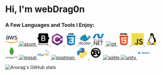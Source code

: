 <h1 align="left">Hi, I'm webDrag0n</h1>
<!-- <h3 align="left">I build and support, easy to use, beautiful technology. <strong>Virtual Reality, Game Dev Tools, Web & Blockchain</strong></h3>
<p>I have over 20 years of combined web & game development, management and software engineering experience with a focus on easy to use technology and content management systems. This led to my focus on the C# Microsoft .Net ecosystem, Rust and Javascript!</p>

<p> I like to work in small fast paced team management, start-ups, saas culture, and developer relations. I've held positions all the way from junior front-end developer to senior backend developer, team lead, and CTO.</p>

<p> Oh, I also have two medical degrees (Doctor of Traditional Chinese Medicine and Masters of Medicine), love VR and have more pets than any reasonable person should have.</p>

<h3 align="left">What I am Doing Now:</h3>

<p>Currently, I am creating Unity Fitness VR SDKs with C#, .Net, Websockets, AWS serverless, and NoSQL with the <a href="https://vrhealth.institute/">VR Health Institute</a>.</p>
<p>When I am not doing that, I am working on Solidity for Ethereum blockchain and Rust for Substrate Blockchain (Polkadot). I believe that Web3 will play a big part of the future.</p>

- 👯 I make <a href="https://www.youtube.com/channel/UCbUclLalUhrb-ryHdDZy6sw">developer tutorials</a>

- 👨‍💻 Have a small <a href="https://www.vanderwal.com"> sample portfolio</a>

- 📝 And regularly <a href="https://vanderwal.hashnode.dev/">write articles on Hashnode</a>

<p>&nbsp;</p>

<h3 align="left">Social Media</h3>
<p align="left">
<a href="https://twitter.com/thevanderwal" target="blank"><img align="center" src="https://raw.githubusercontent.com/rahuldkjain/github-profile-readme-generator/master/src/images/icons/Social/twitter.svg" alt="thevanderwal" height="30" width="40" /></a>
<a href="https://linkedin.com/in/eric-vander-wal" target="blank"><img align="center" src="https://raw.githubusercontent.com/rahuldkjain/github-profile-readme-generator/master/src/images/icons/Social/linked-in-alt.svg" alt="eric-vander-wal" height="30" width="40" /></a>
<a href="https://www.youtube.com/c/ucbucllaluhrb-ryhddzy6sw" target="blank"><img align="center" src="https://raw.githubusercontent.com/rahuldkjain/github-profile-readme-generator/master/src/images/icons/Social/youtube.svg" alt="ucbucllaluhrb-ryhddzy6sw" height="30" width="40" /></a>
<a href="/https://vanderwal.hashnode.dev/rss.xml" target="blank"><img align="center" src="https://raw.githubusercontent.com/rahuldkjain/github-profile-readme-generator/master/src/images/icons/Social/rss.svg" alt="https://vanderwal.hashnode.dev/rss.xml" height="30" width="40" /></a>
</p> -->

<h3 align="left">A Few Languages and Tools I Enjoy:</h3>
<p align="left"> <a href="https://aws.amazon.com" target="_blank"> <img src="https://raw.githubusercontent.com/devicons/devicon/master/icons/amazonwebservices/amazonwebservices-original-wordmark.svg" alt="aws" width="40" height="40"/> </a> <a href="https://azure.microsoft.com/en-in/" target="_blank"> <img src="https://www.vectorlogo.zone/logos/microsoft_azure/microsoft_azure-icon.svg" alt="azure" width="40" height="40"/> </a> <a href="https://getbootstrap.com" target="_blank"> <img src="https://raw.githubusercontent.com/devicons/devicon/master/icons/bootstrap/bootstrap-plain-wordmark.svg" alt="bootstrap" width="40" height="40"/> </a> <a href="https://www.w3schools.com/cs/" target="_blank"> <img src="https://raw.githubusercontent.com/devicons/devicon/master/icons/csharp/csharp-original.svg" alt="csharp" width="40" height="40"/> </a> <a href="https://www.w3schools.com/css/" target="_blank"> <img src="https://raw.githubusercontent.com/devicons/devicon/master/icons/css3/css3-original-wordmark.svg" alt="css3" width="40" height="40"/> </a> <a href="https://www.docker.com/" target="_blank"> <img src="https://raw.githubusercontent.com/devicons/devicon/master/icons/docker/docker-original-wordmark.svg" alt="docker" width="40" height="40"/> </a> <a href="https://dotnet.microsoft.com/" target="_blank"> <img src="https://raw.githubusercontent.com/devicons/devicon/master/icons/dot-net/dot-net-original-wordmark.svg" alt="dotnet" width="40" height="40"/> </a> <a href="https://git-scm.com/" target="_blank"> <img src="https://www.vectorlogo.zone/logos/git-scm/git-scm-icon.svg" alt="git" width="40" height="40"/> </a> <a href="https://www.w3.org/html/" target="_blank"> <img src="https://raw.githubusercontent.com/devicons/devicon/master/icons/html5/html5-original-wordmark.svg" alt="html5" width="40" height="40"/> </a> <a href="https://developer.mozilla.org/en-US/docs/Web/JavaScript" target="_blank"> <img src="https://raw.githubusercontent.com/devicons/devicon/master/icons/javascript/javascript-original.svg" alt="javascript" width="40" height="40"/> </a> <a href="https://www.linux.org/" target="_blank"> <img src="https://raw.githubusercontent.com/devicons/devicon/master/icons/linux/linux-original.svg" alt="linux" width="40" height="40"/> </a> <a href="https://www.mongodb.com/" target="_blank"> <img src="https://raw.githubusercontent.com/devicons/devicon/master/icons/mongodb/mongodb-original-wordmark.svg" alt="mongodb" width="40" height="40"/> </a> <a href="https://www.microsoft.com/en-us/sql-server" target="_blank"> <img src="https://www.svgrepo.com/show/303229/microsoft-sql-server-logo.svg" alt="mssql" width="40" height="40"/> </a> <a href="https://www.mysql.com/" target="_blank"> <img src="https://raw.githubusercontent.com/devicons/devicon/master/icons/mysql/mysql-original-wordmark.svg" alt="mysql" width="40" height="40"/> </a> <a href="https://postman.com" target="_blank"> <img src="https://www.vectorlogo.zone/logos/getpostman/getpostman-icon.svg" alt="postman" width="40" height="40"/> </a> <a href="https://www.python.org" target="_blank"> <img src="https://raw.githubusercontent.com/devicons/devicon/master/icons/python/python-original.svg" alt="python" width="40" height="40"/> </a> <a href="https://www.rust-lang.org" target="_blank"> <img src="https://raw.githubusercontent.com/devicons/devicon/master/icons/rust/rust-plain.svg" alt="rust" width="40" height="40"/> </a> <a href="https://www.sqlite.org/" target="_blank"> <img src="https://www.vectorlogo.zone/logos/sqlite/sqlite-icon.svg" alt="sqlite" width="40" height="40"/> </a> <a href="https://unity.com/" target="_blank"> <img src="https://www.vectorlogo.zone/logos/unity3d/unity3d-icon.svg" alt="unity" width="40" height="40"/> </a> <a href="https://webpack.js.org" target="_blank"> <img src="https://raw.githubusercontent.com/devicons/devicon/d00d0969292a6569d45b06d3f350f463a0107b0d/icons/webpack/webpack-original-wordmark.svg" alt="webpack" width="40" height="40"/> </a> </p>



![Anurag's GitHub stats](https://github-readme-stats.vercel.app/api?username=webDrag0n&count_private=true)
